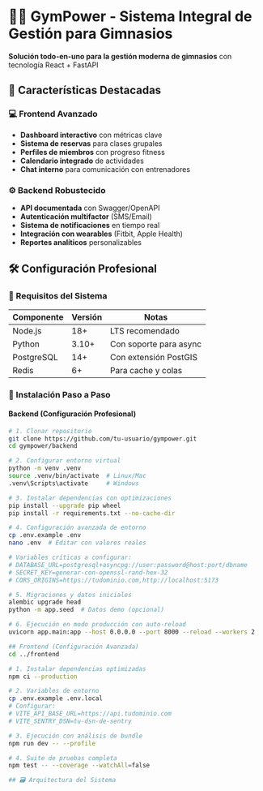 # 🏋️‍♂️ GymPower - Sistema Integral de Gestión para Gimnasios

**Solución todo-en-uno para la gestión moderna de gimnasios** con tecnología React + FastAPI

## 🌟 Características Destacadas

### 💻 Frontend Avanzado
- **Dashboard interactivo** con métricas clave
- **Sistema de reservas** para clases grupales
- **Perfiles de miembros** con progreso fitness
- **Calendario integrado** de actividades
- **Chat interno** para comunicación con entrenadores

### ⚙️ Backend Robustecido
- **API documentada** con Swagger/OpenAPI
- **Autenticación multifactor** (SMS/Email)
- **Sistema de notificaciones** en tiempo real
- **Integración con wearables** (Fitbit, Apple Health)
- **Reportes analíticos** personalizables

## 🛠️ Configuración Profesional

### 🔧 Requisitos del Sistema
| Componente | Versión | Notas |
|------------|---------|-------|
| Node.js | 18+ | LTS recomendado |
| Python | 3.10+ | Con soporte para async |
| PostgreSQL | 14+ | Con extensión PostGIS |
| Redis | 6+ | Para cache y colas |

### 🚀 Instalación Paso a Paso

#### Backend (Configuración Profesional)
```bash
# 1. Clonar repositorio
git clone https://github.com/tu-usuario/gympower.git
cd gympower/backend

# 2. Configurar entorno virtual
python -m venv .venv
source .venv/bin/activate  # Linux/Mac
.venv\Scripts\activate     # Windows

# 3. Instalar dependencias con optimizaciones
pip install --upgrade pip wheel
pip install -r requirements.txt --no-cache-dir

# 4. Configuración avanzada de entorno
cp .env.example .env
nano .env  # Editar con valores reales

# Variables críticas a configurar:
# DATABASE_URL=postgresql+asyncpg://user:password@host:port/dbname
# SECRET_KEY=generar-con-openssl-rand-hex-32
# CORS_ORIGINS=https://tudominio.com,http://localhost:5173

# 5. Migraciones y datos iniciales
alembic upgrade head
python -m app.seed  # Datos demo (opcional)

# 6. Ejecución en modo producción con auto-reload
uvicorn app.main:app --host 0.0.0.0 --port 8000 --reload --workers 2

## Frontend (Configuración Avanzada)
cd ../frontend

# 1. Instalar dependencias optimizadas
npm ci --production

# 2. Variables de entorno
cp .env.example .env.local
# Configurar:
# VITE_API_BASE_URL=https://api.tudominio.com
# VITE_SENTRY_DSN=tu-dsn-de-sentry

# 3. Ejecución con análisis de bundle
npm run dev -- --profile

# 4. Suite de pruebas completa
npm test -- --coverage --watchAll=false

## 🗃️ Arquitectura del Sistema









